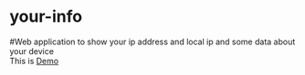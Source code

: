 # your-info 

#Web application to show your ip address and local ip and some data about your device
<br> This is <a href="http://info.test.rassdnews.com/">Demo</a>


